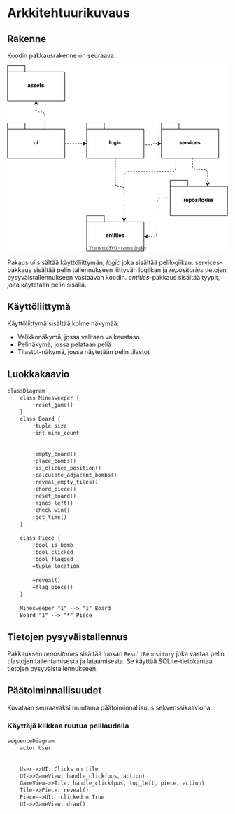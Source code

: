 # Arkkitehtuurikuvaus

## Rakenne

Koodin pakkausrakenne on seuraava:

![Pakkauskaavio](./kuvat/pakkauskaavio.svg)

Pakaus *ui* sisältää käyttöliittymän, *logic* joka sisältää pelilogiikan.
services-pakkaus sisältää pelin tallennukseen liittyvän logiikan ja *repositories* tietojen pysyväistallennukseen vastaavan koodin.
*entities*-pakkaus sisältää tyypit, joita käytetään pelin sisällä.

## Käyttöliittymä

Käyttöliittymä sisältää kolme näkymää:

- Valikkonäkymä, jossa valitaan vaikeustaso
- Pelinäkymä, jossa pelataan peliä
- Tilastot-näkymä, jossa näytetään pelin tilastot

## Luokkakaavio

```mermaid
classDiagram
    class Minesweeper {
        +reset_game()
    }
    class Board {
        +tuple size
        +int mine_count


        +empty_board()
        +place_bombs()
        +is_clicked_position()
        +calculate_adjacent_bombs()
        +reveal_empty_tiles()
        +chord_piece()
        +reset_board()
        +mines_left()
        +check_win()
        +get_time()
    }

    class Piece {
        +bool is_bomb
        +bool clicked
        +bool flagged
        +tuple location

        +reveal()
        +flag_piece()
    }

    Minesweeper "1" --> "1" Board
    Board "1" --> "*" Piece
```

## Tietojen pysyväistallennus

Pakkauksen *repositories* sisältää luokan `ResultRepository` joka vastaa pelin tilastojen tallentamisesta ja lataamisesta. Se käyttää SQLite-tietokantaa tietojen pysyväistallennukseen.

## Päätoiminnallisuudet

Kuvataan seuraavaksi muutama päätoiminnallisuus sekvenssikaaviona.

### Käyttäjä klikkaa ruutua pelilaudalla

```mermaid
sequenceDiagram
    actor User


    User->>UI: Clicks on tile
    UI->>GameView: handle_click(pos, action)
    GameView->>Tile: handle_click(pos, top_left, piece, action)
    Tile->>Piece: reveal()
    Piece-->UI:  clicked = True
    UI->>GameView: draw()

```
